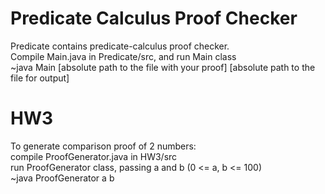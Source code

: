 # Predicate Calculus Proof Checker
Predicate contains predicate-calculus proof checker. <br>
Compile Main.java in Predicate/src, and run Main class <br>
~java Main [absolute path to the file with your proof] [absolute path to the file for output]

# HW3
To generate comparison proof of 2 numbers: <br>
compile ProofGenerator.java in HW3/src <br>
run ProofGenerator class, passing a and b (0 <= a, b <= 100) <br>
~java ProofGenerator a b

